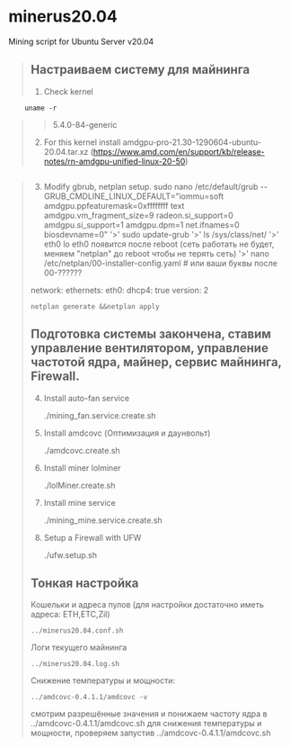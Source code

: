 # minerus20.04 #
Mining script for Ubuntu Server v20.04
>## Настраиваем систему для майнинга ##
> 1. Check kernel
```
	uname -r
```
>> 5.4.0-84-generic
> 2. For this kernel install amdgpu-pro-21.30-1290604-ubuntu-20.04.tar.xz (https://www.amd.com/en/support/kb/release-notes/rn-amdgpu-unified-linux-20-50) 
```tar -Jxvf amdgpu-pro-21.30-1290604-ubuntu-20.04.tar.xz &&cd amdgpu-pro-21.30-1290604-ubuntu-20.04 &&./amdgpu-pro-install --opencl=pal,legacy --headless -y
``` 
> 3. Modify gbrub, netplan setup. 
>     sudo nano /etc/default/grub
>-- 
>     GRUB_CMDLINE_LINUX_DEFAULT="iommu=soft amdgpu.ppfeaturemask=0xffffffff text amdgpu.vm_fragment_size=9 radeon.si_support=0 amdgpu.si_support=1 amdgpu.dpm=1 net.ifnames=0 biosdevname=0"
>'>'
>     sudo update-grub
>'>'
>     ls /sys/class/net/
>'>' eth0  lo 
>     eth0 появится после reboot (сеть работать не будет, меняем "netplan" до reboot чтобы не терять сеть)
>'>'
>     nano /etc/netplan/00-installer-config.yaml # или ваши буквы после 00-??????
>> 
>	network:
>	  ethernets:
>	    eth0:
>	      dhcp4: true
>	  version: 2
>> 
>     netplan generate &&netplan apply
>
>##  Подготовка системы закончена, ставим управление вентилятором, управление частотой ядра, майнер, сервис майнинга, Firewall. ##
>
> 4. Install auto-fan service
> 
>     ./mining_fan.service.create.sh 
> 5. Install amdcovc (Оптимизация и даунвольт)
> 
>     ./amdcovc.create.sh 
> 6. Install miner lolminer
> 
>     ./lolMiner.create.sh
> 7. Install mine service
> 
>     ./mining_mine.service.create.sh
> 8. Setup a Firewall with UFW
> 
>     ./ufw.setup.sh
>##  Тонкая настройка ##
> Кошельки и адреса пулов (для настройки достаточно иметь адреса: ETH,ETC,Zil)
> 
>     ../minerus20.04.conf.sh 
> Логи текущего майнинга
> 
>     ../minerus20.04.log.sh 
> Cнижение температуры и мощности:
> 
>     ../amdcovc-0.4.1.1/amdcovc -v 
> cмотрим разрешённые значения и понижаем частоту ядра в ../amdcovc-0.4.1.1/amdcovc.sh для снижения температуры и мощности, проверяем запустив 
>     ../amdcovc-0.4.1.1/amdcovc.sh
>>## ##